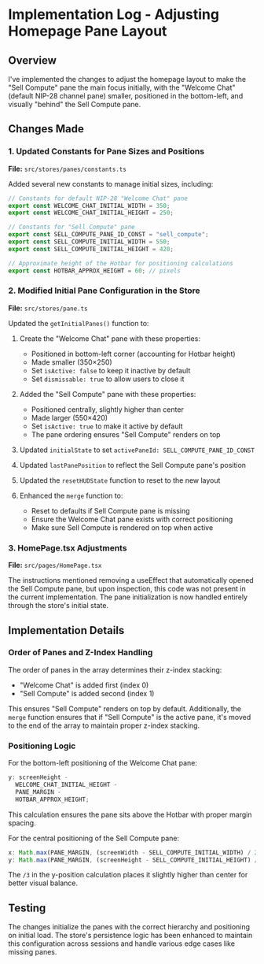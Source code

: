 # Implementation Log - Adjusting Homepage Pane Layout

## Overview

I've implemented the changes to adjust the homepage layout to make the "Sell Compute" pane the main focus initially, with the "Welcome Chat" (default NIP-28 channel pane) smaller, positioned in the bottom-left, and visually "behind" the Sell Compute pane.

## Changes Made

### 1. Updated Constants for Pane Sizes and Positions

**File:** `src/stores/panes/constants.ts`

Added several new constants to manage initial sizes, including:

```typescript
// Constants for default NIP-28 "Welcome Chat" pane
export const WELCOME_CHAT_INITIAL_WIDTH = 350;
export const WELCOME_CHAT_INITIAL_HEIGHT = 250;

// Constants for "Sell Compute" pane
export const SELL_COMPUTE_PANE_ID_CONST = "sell_compute";
export const SELL_COMPUTE_INITIAL_WIDTH = 550;
export const SELL_COMPUTE_INITIAL_HEIGHT = 420;

// Approximate height of the Hotbar for positioning calculations
export const HOTBAR_APPROX_HEIGHT = 60; // pixels
```

### 2. Modified Initial Pane Configuration in the Store

**File:** `src/stores/pane.ts`

Updated the `getInitialPanes()` function to:

1. Create the "Welcome Chat" pane with these properties:

   - Positioned in bottom-left corner (accounting for Hotbar height)
   - Made smaller (350×250)
   - Set `isActive: false` to keep it inactive by default
   - Set `dismissable: true` to allow users to close it

2. Added the "Sell Compute" pane with these properties:

   - Positioned centrally, slightly higher than center
   - Made larger (550×420)
   - Set `isActive: true` to make it active by default
   - The pane ordering ensures "Sell Compute" renders on top

3. Updated `initialState` to set `activePaneId: SELL_COMPUTE_PANE_ID_CONST`

4. Updated `lastPanePosition` to reflect the Sell Compute pane's position

5. Updated the `resetHUDState` function to reset to the new layout

6. Enhanced the `merge` function to:
   - Reset to defaults if Sell Compute pane is missing
   - Ensure the Welcome Chat pane exists with correct positioning
   - Make sure Sell Compute is rendered on top when active

### 3. HomePage.tsx Adjustments

**File:** `src/pages/HomePage.tsx`

The instructions mentioned removing a useEffect that automatically opened the Sell Compute pane, but upon inspection, this code was not present in the current implementation. The pane initialization is now handled entirely through the store's initial state.

## Implementation Details

### Order of Panes and Z-Index Handling

The order of panes in the array determines their z-index stacking:

- "Welcome Chat" is added first (index 0)
- "Sell Compute" is added second (index 1)

This ensures "Sell Compute" renders on top by default. Additionally, the `merge` function ensures that if "Sell Compute" is the active pane, it's moved to the end of the array to maintain proper z-index stacking.

### Positioning Logic

For the bottom-left positioning of the Welcome Chat pane:

```typescript
y: screenHeight -
  WELCOME_CHAT_INITIAL_HEIGHT -
  PANE_MARGIN -
  HOTBAR_APPROX_HEIGHT;
```

This calculation ensures the pane sits above the Hotbar with proper margin spacing.

For the central positioning of the Sell Compute pane:

```typescript
x: Math.max(PANE_MARGIN, (screenWidth - SELL_COMPUTE_INITIAL_WIDTH) / 2),
y: Math.max(PANE_MARGIN, (screenHeight - SELL_COMPUTE_INITIAL_HEIGHT) / 3)
```

The `/3` in the y-position calculation places it slightly higher than center for better visual balance.

## Testing

The changes initialize the panes with the correct hierarchy and positioning on initial load. The store's persistence logic has been enhanced to maintain this configuration across sessions and handle various edge cases like missing panes.
